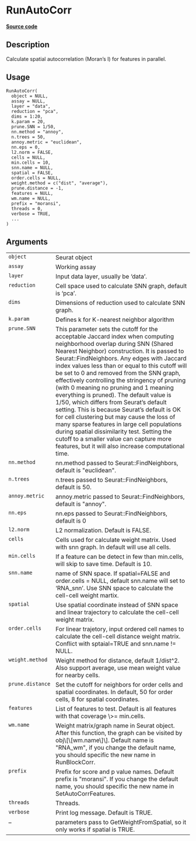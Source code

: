 

# RunAutoCorr

[**Source code**](https://github.com/shiquan/Yano/tree/master/R/moransi.R#L30)

## Description

Calculate spatial autocorrelation (Moran’s I) for features in parallel.

## Usage

<pre><code class='language-R'>RunAutoCorr(
  object = NULL,
  assay = NULL,
  layer = "data",
  reduction = "pca",
  dims = 1:20,
  k.param = 20,
  prune.SNN = 1/50,
  nn.method = "annoy",
  n.trees = 50,
  annoy.metric = "euclidean",
  nn.eps = 0,
  l2.norm = FALSE,
  cells = NULL,
  min.cells = 10,
  snn.name = NULL,
  spatial = FALSE,
  order.cells = NULL,
  weight.method = c("dist", "average"),
  prune.distance = -1,
  features = NULL,
  wm.name = NULL,
  prefix = "moransi",
  threads = 0,
  verbose = TRUE,
  ...
)
</code></pre>

## Arguments

<table>
<tr>
<td style="white-space: nowrap; font-family: monospace; vertical-align: top">
<code id="object">object</code>
</td>
<td>
Seurat object
</td>
</tr>
<tr>
<td style="white-space: nowrap; font-family: monospace; vertical-align: top">
<code id="assay">assay</code>
</td>
<td>
Working assay
</td>
</tr>
<tr>
<td style="white-space: nowrap; font-family: monospace; vertical-align: top">
<code id="layer">layer</code>
</td>
<td>
Input data layer, usually be ‘data’.
</td>
</tr>
<tr>
<td style="white-space: nowrap; font-family: monospace; vertical-align: top">
<code id="reduction">reduction</code>
</td>
<td>
Cell space used to calculate SNN graph, default is ‘pca’.
</td>
</tr>
<tr>
<td style="white-space: nowrap; font-family: monospace; vertical-align: top">
<code id="dims">dims</code>
</td>
<td>
Dimensions of reduction used to calculate SNN graph.
</td>
</tr>
<tr>
<td style="white-space: nowrap; font-family: monospace; vertical-align: top">
<code id="k.param">k.param</code>
</td>
<td>
Defines k for K-nearest neighbor algorithm
</td>
</tr>
<tr>
<td style="white-space: nowrap; font-family: monospace; vertical-align: top">
<code id="prune.SNN">prune.SNN</code>
</td>
<td>
This parameter sets the cutoff for the acceptable Jaccard index when
computing neighborhood overlap during SNN (Shared Nearest Neighbor)
construction. It is passed to Seurat::FindNeighbors. Any edges with
Jaccard index values less than or equal to this cutoff will be set to 0
and removed from the SNN graph, effectively controlling the stringency
of pruning (with 0 meaning no pruning and 1 meaning everything is
pruned). The default value is 1/50, which differs from Seurat’s default
setting. This is because Seurat’s default is OK for cell clustering but
may cause the loss of many sparse features in large cell populations
during spatial dissimilarity test. Setting the cutoff to a smaller value
can capture more features, but it will also increase computational time.
</td>
</tr>
<tr>
<td style="white-space: nowrap; font-family: monospace; vertical-align: top">
<code id="nn.method">nn.method</code>
</td>
<td>
nn.method passed to Seurat::FindNeighbors, default is "euclidean".
</td>
</tr>
<tr>
<td style="white-space: nowrap; font-family: monospace; vertical-align: top">
<code id="n.trees">n.trees</code>
</td>
<td>
n.trees passed to Seurat::FindNeighbors, default is 50.
</td>
</tr>
<tr>
<td style="white-space: nowrap; font-family: monospace; vertical-align: top">
<code id="annoy.metric">annoy.metric</code>
</td>
<td>
annoy.metric passed to Seurat::FindNeighbors, default is "annoy".
</td>
</tr>
<tr>
<td style="white-space: nowrap; font-family: monospace; vertical-align: top">
<code id="nn.eps">nn.eps</code>
</td>
<td>
nn.eps passed to Seurat::FindNeighbors, default is 0
</td>
</tr>
<tr>
<td style="white-space: nowrap; font-family: monospace; vertical-align: top">
<code id="l2.norm">l2.norm</code>
</td>
<td>
L2 normalization. Default is FALSE.
</td>
</tr>
<tr>
<td style="white-space: nowrap; font-family: monospace; vertical-align: top">
<code id="cells">cells</code>
</td>
<td>
Cells used for calculate weight matrix. Used with snn graph. In default
will use all cells.
</td>
</tr>
<tr>
<td style="white-space: nowrap; font-family: monospace; vertical-align: top">
<code id="min.cells">min.cells</code>
</td>
<td>
If a feature can be detect in few than min.cells, will skip to save
time. Default is 10.
</td>
</tr>
<tr>
<td style="white-space: nowrap; font-family: monospace; vertical-align: top">
<code id="snn.name">snn.name</code>
</td>
<td>
name of SNN space. If spatial=FALSE and order.cells = NULL, default
snn.name will set to ‘RNA_snn’. Use SNN space to calculate the cell-cell
weight martix.
</td>
</tr>
<tr>
<td style="white-space: nowrap; font-family: monospace; vertical-align: top">
<code id="spatial">spatial</code>
</td>
<td>
Use spatial coordinate instead of SNN space and linear trajectory to
calculate the cell-cell weight matrix.
</td>
</tr>
<tr>
<td style="white-space: nowrap; font-family: monospace; vertical-align: top">
<code id="order.cells">order.cells</code>
</td>
<td>
For linear trajetory, input ordered cell names to calculate the
cell-cell distance weight matrix. Conflict with sptaial=TRUE and
snn.name != NULL.
</td>
</tr>
<tr>
<td style="white-space: nowrap; font-family: monospace; vertical-align: top">
<code id="weight.method">weight.method</code>
</td>
<td>
Weight method for distance, default 1/dist^2. Also support average, use
mean weight value for nearby cells.
</td>
</tr>
<tr>
<td style="white-space: nowrap; font-family: monospace; vertical-align: top">
<code id="prune.distance">prune.distance</code>
</td>
<td>
Set the cutoff for neighbors for order cells and spatial coordinates. In
default, 50 for order cells, 8 for spatial coordinates.
</td>
</tr>
<tr>
<td style="white-space: nowrap; font-family: monospace; vertical-align: top">
<code id="features">features</code>
</td>
<td>
List of features to test. Default is all features with that coverage \>=
min.cells.
</td>
</tr>
<tr>
<td style="white-space: nowrap; font-family: monospace; vertical-align: top">
<code id="wm.name">wm.name</code>
</td>
<td>
Weight matrix/graph name in Seurat object. After this function, the
graph can be visited by obj\[\[wm.name\]\]. Default name is "RNA_wm", if
you change the default name, you should specific the new name in
RunBlockCorr.
</td>
</tr>
<tr>
<td style="white-space: nowrap; font-family: monospace; vertical-align: top">
<code id="prefix">prefix</code>
</td>
<td>
Prefix for score and p value names. Default prefix is "moransi". If you
change the default name, you should specific the new name in
SetAutoCorrFeatures.
</td>
</tr>
<tr>
<td style="white-space: nowrap; font-family: monospace; vertical-align: top">
<code id="threads">threads</code>
</td>
<td>
Threads.
</td>
</tr>
<tr>
<td style="white-space: nowrap; font-family: monospace; vertical-align: top">
<code id="verbose">verbose</code>
</td>
<td>
Print log message. Default is TRUE.
</td>
</tr>
<tr>
<td style="white-space: nowrap; font-family: monospace; vertical-align: top">
<code id="...">…</code>
</td>
<td>
parameters pass to GetWeightFromSpatial, so it only works if spatial is
TRUE.
</td>
</tr>
</table>
